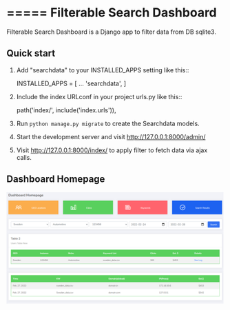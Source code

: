 =====
Filterable Search Dashboard
=====

Filterable Search Dashboard is a Django app to filter data from DB sqlite3.

Quick start
-----------

1. Add "searchdata" to your INSTALLED_APPS setting like this::

    INSTALLED_APPS = [
        ...
        'searchdata',
    ]

2. Include the index URLconf in your project urls.py like this::

    path('index/', include('index.urls')),

3. Run ``python manage.py migrate`` to create the Searchdata models.

4. Start the development server and visit http://127.0.0.1:8000/admin/

5. Visit http://127.0.0.1:8000/index/ to apply filter to fetch data via ajax calls.

Dashboard Homepage
-----------

![alt text](https://github.com/zahinazher/djangoprojects/blob/main/dashboard.PNG?raw=true)